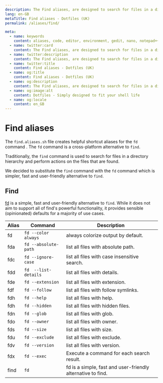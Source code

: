 ```yaml
---
description: The Find aliases, are designed to search for files in a directory hierarchy and perform actions on the files that are found.
lang: en-GB
metaTitle: Find aliases - Dotfiles (UK)
permalink: /aliases/find/

meta:
  - name: keywords
    content: aliases, code, editor, environment, gedit, nano, notepad++, text, vi, vim
  - name: twitter:card
    content: The Find aliases, are designed to search for files in a directory hierarchy and perform actions on the files that are found.
  - name: twitter:description
    content: The Find aliases, are designed to search for files in a directory hierarchy and perform actions on the files that are found.
  - name: twitter:title
    content: Find aliases - Dotfiles (UK)
  - name: og:title
    content: Find aliases - Dotfiles (UK)
  - name: og:description
    content: The Find aliases, are designed to search for files in a directory hierarchy and perform actions on the files that are found.
  - name: og:image:alt
    content: Dotfiles - Simply designed to fit your shell life
  - name: og:locale
    content: en_GB
---
```


# Find aliases

The `find.aliases.sh` file creates helpful shortcut aliases for the `fd` command
. The `fd` command is a cross-platform alternative to `find`.

Traditionally, the `find` command is used to search for files in a directory
hierarchy and perform actions on the files that are found.

We decided to substitute the `find` command with the `fd` command which is
simpler, fast and user-friendly alternative to `find`.

## Find

[fd](https://github.com/sharkdp/fd) is a simple, fast and user-friendly
alternative to `find`. While it does not aim to support all of find's powerful
functionality, it provides sensible (opinionated) defaults for a majority of
use cases.

| Alias | Command | Description |
| ----- | ----- | ----- |
| fd | `fd --color always` | always colorize output by default. |
| fda | `fd --absolute-path` | list all files with absolute path. |
| fdc | `fd --ignore-case` | list all files with case insensitive search. |
| fdd | `fd  --list-details` | list all files with details. |
| fde | `fd --extension` | list all files with extension. |
| fdf | `fd --follow` | list all files with follow symlinks. |
| fdh | `fd --help` | list all files with help. |
| fdh | `fd --hidden` | list all files with hidden files. |
| fdn | `fd --glob` | list all files with glob. |
| fdo | `fd --owner` | list all files with owner. |
| fds | `fd --size` | list all files with size. |
| fdu | `fd --exclude` | list all files with exclude. |
| fdv | `fd --version` | list all files with version. |
| fdx | `fd --exec` | Execute a command for each search result. |
| find | `fd` |  fd is a simple, fast and user-friendly alternative to find. |
